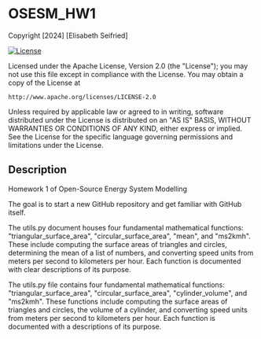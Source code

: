 # OSESM_HW1

Copyright [2024] [Elisabeth Seifried]

[![License](https://img.shields.io/badge/License-Apache_2.0-blue.svg)](https://opensource.org/licenses/Apache-2.0)

Licensed under the Apache License, Version 2.0 (the "License");
you may not use this file except in compliance with the License.
You may obtain a copy of the License at

    http://www.apache.org/licenses/LICENSE-2.0

Unless required by applicable law or agreed to in writing, software
distributed under the License is distributed on an "AS IS" BASIS,
WITHOUT WARRANTIES OR CONDITIONS OF ANY KIND, either express or implied.
See the License for the specific language governing permissions and
limitations under the License.

## Description

Homework 1 of Open-Source Energy System Modelling

The goal is to start a new GitHub repository and get familiar with GitHub itself. 

The utils.py document houses four fundamental mathematical functions: "triangular_surface_area", "circular_surface_area", "mean", and "ms2kmh". These include computing the surface areas of triangles and circles, determining the mean of a list of numbers, and converting speed units from meters per second to kilometers per hour. Each function is documented with clear descriptions of its purpose.


The utils.py file contains four fundamental mathematical functions: "triangular_surface_area", "circular_surface_area", "cylinder_volume", and "ms2kmh". These functions include computing the surface areas of triangles and circles, the volume of a cylinder, and converting speed units from meters per second to kilometers per hour. Each function is documented with a descriptions of its purpose.

